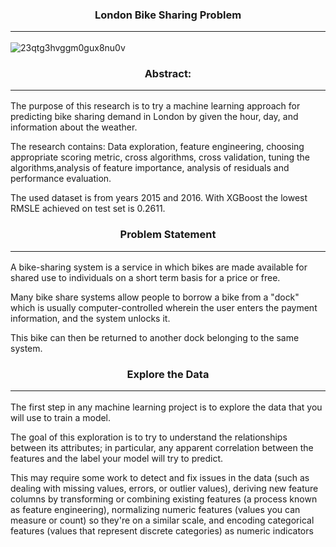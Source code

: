 <!---- London Bike Sharing Problem ---->
<h3 align="center"> London Bike Sharing Problem <hr></h3>


![23qtg3hvggm0gux8nu0v](https://2.bp.blogspot.com/-lpnFCLuWr6w/UhiPO9cT1UI/AAAAAAAAFp8/R-hJ5UEq_Sc/s1600/Evolution-of-Bicycle.jpg)


<!---- Abstract: ---->
<h3 align="center"> Abstract: <hr></h3>

The purpose of this research is to try a machine learning approach for predicting bike sharing demand in London by given the hour, day, and information about the weather. 

The research contains: Data exploration, feature engineering, choosing appropriate scoring metric, cross algorithms, cross validation, tuning the algorithms,analysis of feature importance, analysis of residuals and performance evaluation. 

The used dataset is from years 2015 and 2016. With XGBoost the lowest RMSLE achieved on test set is 0.2611. 


<!---- Problem Statement ---->
<h3 align="center"> Problem Statement <hr></h3>

A bike-sharing system is a service in which bikes are made available for shared use to individuals on a short term basis for a price or free. 

Many bike share systems allow people to borrow a bike from a "dock" which is usually computer-controlled wherein the user enters the payment information, and the system unlocks it. 

This bike can then be returned to another dock belonging to the same system.


<!---- Explore the Data ---->
<h3 align="center"> Explore the Data <hr></h3>

The first step in any machine learning project is to explore the data that you will use to train a model. 

The goal of this exploration is to try to understand the relationships between its attributes; in particular, any apparent correlation between the features and the label your model will try to predict. 

This may require some work to detect and fix issues in the data (such as dealing with missing values, errors, or outlier values), deriving new feature columns by transforming or combining existing features (a process known as feature engineering), normalizing numeric features (values you can measure or count) so they're on a similar scale, and encoding categorical features (values that represent discrete categories) as numeric indicators
